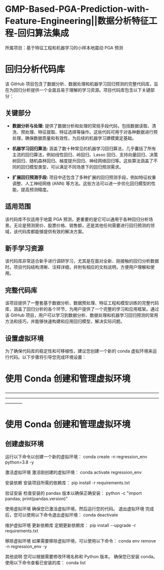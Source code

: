 # GMP-Based-PGA-Prediction-with-Feature-Engineering||数据分析特征工程-回归算法集成
所属项目：基于特征工程和机器学习的小样本地震动 PGA 预测

# 回归分析代码库

该 GitHub 项目包含了数据分析、数据处理和机器学习回归预测的完整代码库，旨在为回归分析提供一个全面且易于理解的学习资源。项目代码库包含以下关键部分：

## 关键部分

* **数据分析与处理:** 提供了数据分析和处理的常规手段代码，包括数据读取、清洗、预处理、特征提取、特征选择等操作。这些代码可用于对各种数据进行预处理，确保数据质量和有效性，为后续的机器学习建模奠定基础。

* **机器学习回归算法:** 涵盖了数十种常见的机器学习回归算法，几乎囊括了所有主流的回归算法，例如线性回归、岭回归、Lasso 回归、支持向量回归、决策树回归、随机森林回归、梯度提升回归、神经网络回归等。这些算法涵盖了不同的回归模型类型，可以满足不同场景下的回归预测需求。

* **扩展回归预测手段:** 项目中还包含了多种扩展的回归预测手段，例如特征权重调整、人工神经网络 (ANN) 等方法。这些方法可以进一步优化回归模型的性能，提高预测精度。

## 适用范围

该代码库不仅适用于地震 PGA 预测，更重要的是它可以通用于各种回归分析场景。无论是预测房价、股票价格、销售额，还是其他任何需要进行回归预测的领域，该代码库都能够提供有效的解决方案。

## 新手学习资源

该代码库非常适合新手进行调研学习，尤其是在面对全新、刚接触的回归分析数据时。项目代码结构清晰、注释详细，并附有相应的文档说明，方便用户理解和使用。

## 完整代码库

该项目提供了一整套基于数据分析、数据预处理、特征工程和模型训练的完整代码库，涵盖了回归分析的各个环节，为用户提供了一个完整的学习和应用框架。通过该 GitHub 项目，用户可以学习到数据分析、数据处理和机器学习回归预测的常用方法和技巧，并能够快速构建和应用回归模型，解决实际问题。

## 设置虚拟环境

为了确保代码库的稳定性和可移植性，建议您创建一个新的 conda 虚拟环境来运行代码。以下步骤将引导您完成环境设置：

# 使用 Conda 创建和管理虚拟环境

————————————————————————————————————————————————————————————————————————————
# 使用 Conda 创建和管理虚拟环境

## 创建虚拟环境

运行以下命令以创建一个新的虚拟环境：
conda create -n regression_env python=3.8 -y

激活虚拟环境
激活刚创建的虚拟环境：
conda activate regression_env

安装依赖
安装项目所需的依赖库：
pip install -r requirements.txt

验证安装
检查安装的 pandas 版本以确保正确安装：
python -c "import pandas; print(pandas.version)"

使用虚拟环境
确保您已激活虚拟环境，然后运行您的代码。
退出虚拟环境
完成后，您可以使用以下命令退出虚拟环境：
conda deactivate

维护虚拟环境
更新依赖库
定期更新依赖库：
pip install --upgrade -r requirements.txt

移除虚拟环境
如果需要移除虚拟环境，可以使用以下命令：
conda env remove -n regression_env -y

其他说明
您可以根据需要修改环境名称和 Python 版本。
确保您已安装 conda。
使用以下命令查看已安装的库：
conda list












